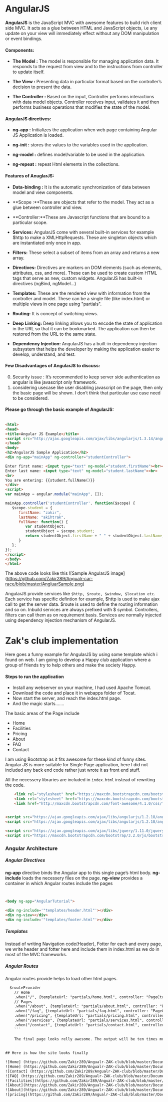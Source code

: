 # AngularJS

**AngularJS** is the JavaScript MVC with awesome features to build rich client side MVC. It acts as a glue between HTML and JavaScript objects, i.e any update on your view will immediately effect without any DOM manipulation or event bindings.

#### Components:

- **The Model :**
The model is responsible for managing application data. It responds to the request from view and to the instructions from controller to update itself.

- **The View :**
Presenting data in particular format based on the controller’s decision to present the data.

- **The Controller :**
Based on the input, Controller performs interactions with data model objects. Controller receives input, validates it and then performs business operations that modifies the state of the model.

#### AngularJS directives:

- **ng-app :** Initializes the application when web page containing Angular JS Application is loaded.

- **ng-init :** stores the values to the variables used in the application.

- **ng-model :** defines model/variable to be used in the application.

- **ng-repeat :** repeat Html elements in the collections.

#### Features of AnuglarJS:

- **Data-binding :** It is the automatic synchronization of data between model and view components.
- **Scope :**These are objects that refer to the model. They act as a glue between controller and view.
- **Controller:**These are Javascript functions that are bound to a particular scope.
- **Services:** AngularJS come with several built-in services for example $http to make a XMLHttpRequests. These are singleton objects which are instantiated only once in app.

- **Filters:** These select a subset of items from an array and returns a new array.
- **Directives:** Directives are markers on DOM elements (such as elements, attributes, css, and more). These can be used to create custom HTML tags that serve as new, custom widgets. AngularJS has built-in directives (ngBind, ngModel...)
- **Templates:** These are the rendered view with information from the controller and model. These can be a single file (like index.html) or multiple views in one page using "partials".
- **Routing:** It is concept of switching views.
- **Deep Linking:** Deep linking allows you to encode the state of application in the URL so that it can be bookmarked. The application can then be restored from the URL to the same state.
- **Dependency Injection:** AngularJS has a built-in dependency injection subsystem that helps the developer by making the application easier to develop, understand, and test.

#### Few Disadvantages of AngularJS to discuss:
0. Security issue : It’s recommended to keep server side authentication as angular is like javascript only framework.
1. considering usecase like user disabling javascript on the page, then only the basic page will be shown. I don’t think that particular use case need to be considered.


#### Please go through the basic example of AngularJS:

```html

<html>
<head>
<title>Angular JS Example</title>
<script src="http://ajax.googleapis.com/ajax/libs/angularjs/1.3.14/angular.min.js"></script>
</head>
<body>
<h2>AngularJS Sample Application</h2>
<div ng-app="mainApp" ng-controller="studentController">

Enter first name: <input type="text" ng-model="student.firstName"><br><br>
Enter last name: <input type="text" ng-model="student.lastName"><br>
<br>
You are entering: {{student.fullName()}}
</div>
<script>
var mainApp = angular.module("mainApp", []);

mainApp.controller('studentController', function($scope) {
   $scope.student = {
      firstName: "zakir",
      lastName: "akihtrak",
      fullName: function() {
         var studentObject;
         studentObject = $scope.student;
         return studentObject.firstName + " " + studentObject.lastName;
      }
   };
});
</script>
</body>
</html>

```

The above code looks like this
![Sample AngularJS image] (https://github.com/Zakir289/Angualr-car-race/blob/master/AngluarSample.png)



AngularJS provide services like `$http, $route, $window, $location etc`. Each service has specific defintion for example,  $http is used to make ajax call to get the server data. $route is used to define the routing information and so on. Inbuild services are always prefixed with $ symbol. Controllers, filters can call them as on requirement basis. Services are normally injected using dependency injection mechanism of AngularJS.



# Zak's club implementation

Here goes a funny example for AngularJS by using some template which i found on web. I am going to develop a Happy club application where a group of friends try to help others and make the society Happy. 

#### Steps to run the application
- Install any webserver on your machine, I had used Apache Tomcat. 
- Download the code and place it in webapps folder of Tocat.
- Now start the server, and reach the index.html page.
- And the magic starts.......

The basic areas of the Page include
- Home
- Facilities
- Pricing
- About
- FAQ
- Contact

I am using Bootstrap as it fits awesome for these kind of funny sites. Angular JS is more suitable for Single Page application, here I did not included any back end code rather just wrote it as front end stuff.


All the necessery libraries are included in `index.html` instead of rewriting the code.
```html
    <link rel="stylesheet" href="https://maxcdn.bootstrapcdn.com/bootstrap/3.2.0/css/bootstrap.min.css">
    <link rel="stylesheet" href="https://maxcdn.bootstrapcdn.com/bootstrap/3.2.0/css/bootstrap-theme.min.css">
    <link href="http://maxcdn.bootstrapcdn.com/font-awesome/4.1.0/css/font-awesome.min.css" rel="stylesheet">


<script src="https://ajax.googleapis.com/ajax/libs/angularjs/1.2.18/angular.min.js"></script>
<script src="https://ajax.googleapis.com/ajax/libs/angularjs/1.2.18/angular-route.min.js"></script>

<script src="https://ajax.googleapis.com/ajax/libs/jquery/1.11.0/jquery.min.js"></script>
<script src="https://maxcdn.bootstrapcdn.com/bootstrap/3.2.0/js/bootstrap.min.js"></script>

```
### Angular Architecture

##### Angular Directives

 **ng-app** directive binds the Angular app to this single page’s html body.
 **ng-include** loads the necessery files on the page.
 **ng-view** provides a container in which Angular routes include the pages
```html


<body ng-app="AngularTutorial">

<div ng-include='"templates/header.html"'></div>
<div ng-view></div>
<div ng-include='"templates/footer.html"'></div>
```

##### Templates
Instead of writing Navigation code(Header), Fotter for each and every page, we write header and fotter here and include them in index.html as we do  in most of the MVC frameworks.

##### Angular Routes

Angular routes provide helps to load other html pages. 
```html
  $routeProvider
    // Home
    .when("/", {templateUrl: "partials/home.html", controller: "PageCtrl"})
    // Pages
    .when("/about", {templateUrl: "partials/about.html", controller: "PageCtrl"})
    .when("/faq", {templateUrl: "partials/faq.html", controller: "PageCtrl"})
    .when("/pricing", {templateUrl: "partials/pricing.html", controller: "PageCtrl"})
    .when("/services", {templateUrl: "partials/services.html", controller: "PageCtrl"})
    .when("/contact", {templateUrl: "partials/contact.html", controller: "PageCtrl"})
    ```
    
    The final page looks relly awesome. The output will be ten times more than the work done by us.
    
    
## Here is how the site looks finally

![Home] (https://github.com/Zakir289/Angualr-ZAK-club/blob/master/DocumentedImages/Home_page.png)
![Home] (https://github.com/Zakir289/Angualr-ZAK-club/blob/master/DocumentedImages/Home1.png)
![Contact] (https://github.com/Zakir289/Angualr-ZAK-club/blob/master/DocumentedImages/Contact.png)
![FAQ] (https://github.com/Zakir289/Angualr-ZAK-club/blob/master/DocumentedImages/FAQ.png)
![Facilities](https://github.com/Zakir289/Angualr-ZAK-club/blob/master/DocumentedImages/Facilities.png)
![About](https://github.com/Zakir289/Angualr-ZAK-club/blob/master/DocumentedImages/About.png)
![About](https://github.com/Zakir289/Angualr-ZAK-club/blob/master/DocumentedImages/About1.png)
![pricing](https://github.com/Zakir289/Angualr-ZAK-club/blob/master/DocumentedImages/pricing.png)
